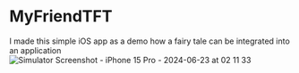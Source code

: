 # MyFriendTFT
I made this  simple iOS app as a demo how a fairy tale can be integrated into an application
![Simulator Screenshot - iPhone 15 Pro - 2024-06-23 at 02 11 33](https://github.com/angelosstaboulis/MyFriendTFT/assets/79055304/536216c9-1b92-407c-bb22-d22c5c1fe41d)
